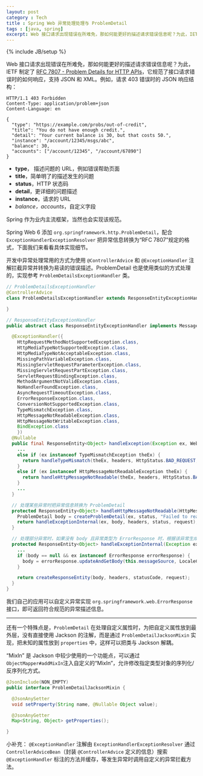 ```yaml
---
layout: post
category : Tech
title : Spring Web 异常处理处理与 ProblemDetail
tags : [java, spring]
excerpt: Web 接口请求出现错误在所难免，那如何能更好的描述请求错误信息呢？为此，IETF 制定了……
---
```

{% include JB/setup %}

Web 接口请求出现错误在所难免，那如何能更好的描述请求错误信息呢？为此，IETF 制定了 [RFC 7807 - Problem Details for HTTP APIs](https://datatracker.ietf.org/doc/html/rfc7807)，它规范了接口请求错误时的如何响应，支持 JSON 和 XML。例如，请求 403 错误时的 JSON 响应结构：

```
HTTP/1.1 403 Forbidden
Content-Type: application/problem+json
Content-Language: en

{
  "type": "https://example.com/probs/out-of-credit",
  "title": "You do not have enough credit.",
  "detail": "Your current balance is 30, but that costs 50.",
  "instance": "/account/12345/msgs/abc",
  "balance": 30,
  "accounts": ["/account/12345", "/account/67890"]
}
```

* **type**， 描述问题的 URL，例如错误帮助页面
* **title**，简单明了的描述发生的问题
* **status**，HTTP 状态码
* **detail**，更详细的问题描述
* **instance**，请求的 URL
* *balance，accounts*，自定义字段

Spring 作为业内主流框架，当然也会实现该规范。

Spring Web 6 添加 `org.springframework.http.ProblemDetail`，配合 `ExceptionHandlerExceptionResolver` 把异常信息转换为“RFC 7807”规定的格式，下面我们来看看具体实现细节。

开发中异常处理常用的方式为使用 `@ControllerAdvice` 和 `@ExceptionHandler` 注解拦截异常并转换为易读的错误描述。ProblemDetail 也是使用类似的方式处理的，实现参考 `ProblemDetailsExceptionHandler` 类。

```java
// ProblemDetailsExceptionHandler
@ControllerAdvice
class ProblemDetailsExceptionHandler extends ResponseEntityExceptionHandler {

}

// ResponseEntityExceptionHandler
public abstract class ResponseEntityExceptionHandler implements MessageSourceAware {

  @ExceptionHandler({
    HttpRequestMethodNotSupportedException.class,
    HttpMediaTypeNotSupportedException.class,
    HttpMediaTypeNotAcceptableException.class,
    MissingPathVariableException.class,
    MissingServletRequestParameterException.class,
    MissingServletRequestPartException.class,
    ServletRequestBindingException.class,
    MethodArgumentNotValidException.class,
    NoHandlerFoundException.class,
    AsyncRequestTimeoutException.class,
    ErrorResponseException.class,
    ConversionNotSupportedException.class,
    TypeMismatchException.class,
    HttpMessageNotReadableException.class,
    HttpMessageNotWritableException.class,
    BindException.class
    })
  @Nullable
  public final ResponseEntity<Object> handleException(Exception ex, WebRequest request) throws Exception {
    ...
    else if (ex instanceof TypeMismatchException theEx) {
      return handleTypeMismatch(theEx, headers, HttpStatus.BAD_REQUEST, request);
    }
    else if (ex instanceof HttpMessageNotReadableException theEx) {
      return handleHttpMessageNotReadable(theEx, headers, HttpStatus.BAD_REQUEST, request);
    }
    ...
  }

  // 处理某些异常时把异常信息转换为 ProblemDetail
  protected ResponseEntity<Object> handleHttpMessageNotReadable(HttpMessageNotReadableException ex, HttpHeaders headers, HttpStatusCode status, WebRequest request) {
    ProblemDetail body = createProblemDetail(ex, status, "Failed to read request", null, null, request);
    return handleExceptionInternal(ex, body, headers, status, request);
  }

  // 处理部分异常时，如果没有 body 且异常类型为 ErrorResponse 时，根据该异常生成 ProblemDetail
  protected ResponseEntity<Object> handleExceptionInternal(Exception ex, @Nullable Object body, HttpHeaders headers, HttpStatusCode statusCode, WebRequest request) {
    ...
    if (body == null && ex instanceof ErrorResponse errorResponse) {
      body = errorResponse.updateAndGetBody(this.messageSource, LocaleContextHolder.getLocale());
    }

    return createResponseEntity(body, headers, statusCode, request);
  }
}
```

我们自己的应用可以自定义异常实现 `org.springframework.web.ErrorResponse` 接口，即可返回符合规范的异常描述信息。

-----

还有一个特殊点是，`ProblemDetail` 在处理自定义属性时，为把自定义属性放到最外层，没有直接使用 Jackson 的注解，而是通过 `ProblemDetailJacksonMixin` 实现，把未知的属性放到 `properties` 中，这样可以把类与 Jackson 解耦。

“MixIn” 是 Jackson 中较少使用的一个功能点，可以通过 `ObjectMapper#addMixIn`注入自定义的“MixIn”，允许修改指定类型对象的序列化/反序列化方式。

```java
@JsonInclude(NON_EMPTY)
public interface ProblemDetailJacksonMixin {

  @JsonAnySetter
  void setProperty(String name, @Nullable Object value);

  @JsonAnyGetter
  Map<String, Object> getProperties();

}
```

小补充： `@ExceptionHandler` 注解由 `ExceptionHandlerExceptionResolver` 通过 `ControllerAdviceBean`（封装 `@ControllerAdvice` 定义的信息）搜索 `@ExceptionHandler` 标注的方法并缓存，等发生异常时调用自定义的异常拦截方法。
